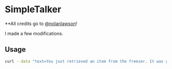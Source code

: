 # SimpleTalker

**All credits go to [@nolanlawson](https://github.com/nolanlawson/SimpleTalker)!

I made a few modifications.

## Usage
```bash
curl --data "text=You just retrieved an item from the freezer. It was ground beef." http://10.0.0.35:8765
```